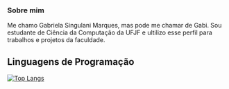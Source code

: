 ### Sobre mim
Me chamo Gabriela Singulani Marques, mas pode me chamar de Gabi. Sou estudante de Ciência da Computação da UFJF e ultilizo esse perfil para trabalhos e projetos da faculdade.

## Linguagens de Programação
[![Top Langs](https://github-readme-stats.vercel.app/api/top-langs/?username=gabisnb)](https://github.com/gabisnb/github-readme-stats)

<!--
**gabisnb/gabisnb** is a ✨ _special_ ✨ repository because its `README.md` (this file) appears on your GitHub profile.

Here are some ideas to get you started:

- 🔭 I’m currently working on ...
- 🌱 I’m currently learning ...
- 👯 I’m looking to collaborate on ...
- 🤔 I’m looking for help with ...
- 💬 Ask me about ...
- 📫 How to reach me: ...
- 😄 Pronouns: ...
- ⚡ Fun fact: ...
-->
